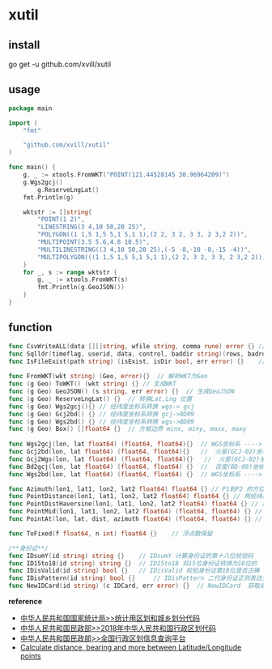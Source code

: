 # xutil

## install
go get -u github.com/xvill/xutil


## usage
```go
package main

import (
	"fmt"

	"github.com/xvill/xutil"
)

func main() {
	g, _ := xtools.FromWKT("POINT(121.44528145 30.96964209)")
	g.Wgs2gcj()
        g.ReserveLngLat()
	fmt.Println(g)

	wktstr := []string{
		"POINT(1 2)",
		"LINESTRING(3 4,10 50,20 25)",
		"POLYGON((1 1,5 1,5 5,1 5,1 1),(2 2, 3 2, 3 3, 2 3,2 2))",
		"MULTIPOINT(3.5 5.6,4.8 10.5)",
		"MULTILINESTRING((3 4,10 50,20 25),(-5 -8,-10 -8,-15 -4))",
		"MULTIPOLYGON(((1 1,5 1,5 5,1 5,1 1),(2 2, 3 2, 3 3, 2 3,2 2)),((3 3,6 2,6 4,3 3)))",
	}
	for _, s := range wktstr {
		g, _ := xtools.FromWKT(s)
		fmt.Println(g.GeoJSON())
	}
}
```
## function

```go
func CsvWriteALL(data [][]string, wfile string, comma rune) error {} // 生成CSV
func Sqlldr(timeflag, userid, data, control, baddir string)(rows, badrows int, err error)  {}    // 执行成功返回入库记录数,失败则保留log和data到baddir
func IsFileExist(path string) (isExist, isDir bool, err error) {}    // 文件是否存在
 
func FromWKT(wkt string) (Geo, error){}  // 解析WKT为Geo
func (g Geo) ToWKT() (wkt string) {} // 生成WKT
func (g Geo) GeoJSON() (s string, err error) {}  // 生成GeoJSON
func (g Geo) ReserveLngLat() {}  // 转换Lat,Lng 位置
func (g Geo) Wgs2gcj(){} // 经纬度坐标系转换 wgs-> gcj
func (g Geo) Gcj2bd() {} // 经纬度坐标系转换 gcj->BD09
func (g Geo) Wgs2bd() {} // 经纬度坐标系转换 wgs->BD09
func (g Geo) Box() []float64 {}  // 方框边界 minx, miny, maxx, maxy 
 
func Wgs2gcj(lon, lat float64) (float64, float64){}  // WGS坐标系 ----> GCJ坐标系
func Gcj2bd(lon, lat float64) (float64, float64){}   //  火星(GCJ-02)坐标系 ----> 百度(BD-09)坐标系
func Gcj2Wgs(lon, lat float64) (float64, float64){}   //  火星(GCJ-02)坐标系 ----> WGS坐标系
func Bd2gcj(lon, lat float64) (float64, float64) {}  //  百度(BD-09)坐标系 ----> 火星(GCJ-02)坐标系
func Wgs2bd(lon, lat float64) (float64, float64) {}  // WGS坐标系 ----> 百度坐标系

func Azimuth(lon1, lat1, lon2, lat2 float64) float64 {} // P1到P2 的方位角
func PointDistance(lon1, lat1, lon2, lat2 float64) float64 {} // 两经纬度距离
func PointDistHaversine(lon1, lat1, lon2, lat2 float64) float64 {} // 两经纬度距离
func PointMid(lon1, lat1, lon2, lat2 float64) (float64, float64) {} // P1和P2中间点
func PointAt(lon, lat, dist, azimuth float64) (float64, float64) {} // 根据起点、距离、方位角计算另一个点

func ToFixed(f float64, n int) float64 {}    // 浮点数保留

/**身份证**/
func IDsumY(id string) string {} 	// IDsumY 计算身份证的第十八位校验码
func ID15to18(id string) string {} 	// ID15to18 将15位身份证转换为18位的
func IDisValid(id string) bool {} 	// IDisValid 校验身份证第18位是否正确
func IDisPattern(id string) bool {} 	// IDisPattern 二代身份证正则表达式
func NewIDCard(id string) (c IDCard, err error) {} 	// NewIDCard  获取身份证信息

```

**reference**

- [中华人民共和国国家统计局>>统计用区划和城乡划分代码](http://www.stats.gov.cn/tjsj/tjbz/tjyqhdmhcxhfdm/)
- [中华人民共和国民政部>>2018年中华人民共和国行政区划代码](http://www.mca.gov.cn/article/sj/xzqh/2018/)
- [中华人民共和国民政部>>全国行政区划信息查询平台](http://xzqh.mca.gov.cn/map)
- [Calculate distance, bearing and more between Latitude/Longitude points](http://www.movable-type.co.uk/scripts/latlong.html)
